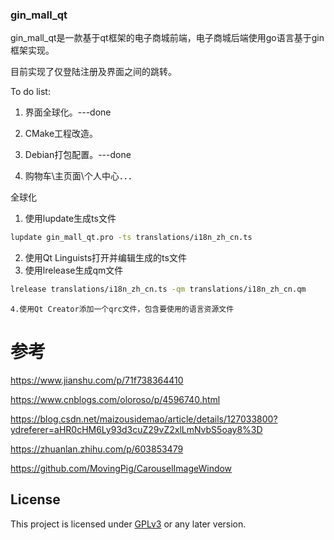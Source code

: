 ### gin_mall_qt

gin_mall_qt是一款基于qt框架的电子商城前端，电子商城后端使用go语言基于gin框架实现。

目前实现了仅登陆注册及界面之间的跳转。

To do list:

1. 界面全球化。---done

2. CMake工程改造。

3. Debian打包配置。---done

4. 购物车\主页面\个人中心．．．

全球化

1. 使用lupdate生成ts文件

```bash
lupdate gin_mall_qt.pro -ts translations/i18n_zh_cn.ts
```

2. 使用Qt Linguists打开并编辑生成的ts文件
3. 使用lrelease生成qm文件

```bash
lrelease translations/i18n_zh_cn.ts -qm translations/i18n_zh_cn.qm　
```

    4.使用Qt Creator添加一个qrc文件，包含要使用的语言资源文件

# 参考

https://www.jianshu.com/p/71f738364410

https://www.cnblogs.com/oloroso/p/4596740.html

https://blog.csdn.net/maizousidemao/article/details/127033800?ydreferer=aHR0cHM6Ly93d3cuZ29vZ2xlLmNvbS5oay8%3D

https://zhuanlan.zhihu.com/p/603853479

https://github.com/MovingPig/CarouselImageWindow

## License

This project is licensed under [GPLv3](LICENSE) or any later version.
